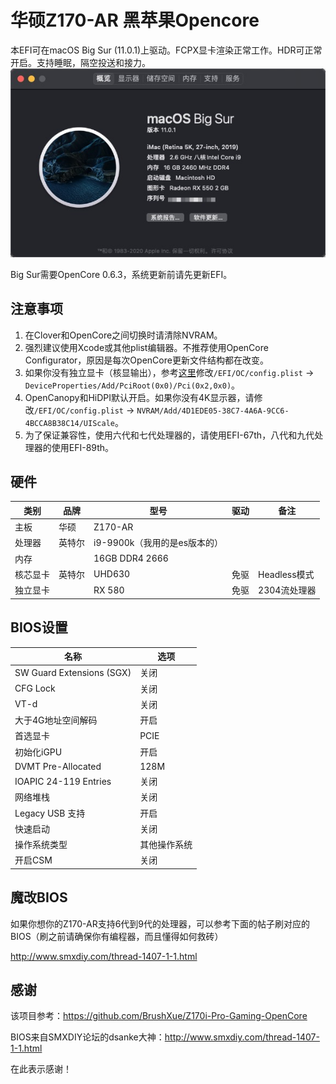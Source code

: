 # 华硕Z170-AR 黑苹果Opencore
本EFI可在macOS Big Sur (11.0.1)上驱动。FCPX显卡渲染正常工作。HDR可正常开启。支持睡眠，隔空投送和接力。
![image-20201126002420889](image-20201126002420889.png)

Big Sur需要OpenCore 0.6.3，系统更新前请先更新EFI。

## 注意事项
1. 在Clover和OpenCore之间切换时请清除NVRAM。
2. 强烈建议使用Xcode或其他plist编辑器。不推荐使用OpenCore Configurator，原因是每次OpenCore更新文件结构都在改变。
3. 如果你没有独立显卡（核显输出），参考[这里](https://dortania.github.io/OpenCore-Desktop-Guide/config.plist/skylake.html#add_1)修改`/EFI/OC/config.plist` -> `DeviceProperties/Add/PciRoot(0x0)/Pci(0x2,0x0)`。
4. OpenCanopy和HiDPI默认开启。如果你没有4K显示器，请修改`/EFI/OC/config.plist` -> `NVRAM/Add/4D1EDE05-38C7-4A6A-9CC6-4BCCA8B38C14/UIScale`。
5. 为了保证兼容性，使用六代和七代处理器的，请使用EFI-67th，八代和九代处理器的使用EFI-89th。

## 硬件
| 类别 | 品牌 | 型号 | 驱动 | 备注 |
|-----|-----|-----|-----|-----|
| 主板 | 华硕 | Z170-AR | | |
| 处理器 | 英特尔 | i9-9900k（我用的是es版本的） |  | |
| 内存 |  | 16GB DDR4 2666 |  |  |
| 核芯显卡 | 英特尔 | UHD630 | 免驱 | Headless模式 |
| 独立显卡 |  | RX 580 | 免驱 | 2304流处理器 |

## BIOS设置
| 名称 | 选项 |
| --- | --- |
| SW Guard Extensions (SGX) | 关闭 |
| CFG Lock | 关闭 |
| VT-d | 关闭 |
| 大于4G地址空间解码 | 开启 |
| 首选显卡 | PCIE |
| 初始化iGPU | 开启 |
| DVMT Pre-Allocated | 128M |
| IOAPIC 24-119 Entries | 关闭 |
| 网络堆栈 | 关闭 |
| Legacy USB 支持| 开启 |
| 快速启动 | 关闭 |
| 操作系统类型 | 其他操作系统 |
| 开启CSM | 关闭 |

## 魔改BIOS

如果你想你的Z170-AR支持6代到9代的处理器，可以参考下面的帖子刷对应的BIOS（刷之前请确保你有编程器，而且懂得如何救砖）

http://www.smxdiy.com/thread-1407-1-1.html

## 感谢

该项目参考：https://github.com/BrushXue/Z170i-Pro-Gaming-OpenCore

BIOS来自SMXDIY论坛的dsanke大神：http://www.smxdiy.com/thread-1407-1-1.html

在此表示感谢！